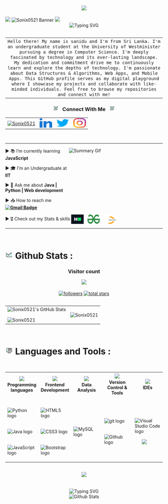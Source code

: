 <br>

<!-- --------------------------------------- Greetings Gif --------------------------------------- -->
<div align="center">
  <img src="https://readme-typing-svg.herokuapp.com?font=Orbitron&size=40&color=%23fe4d00&height=67&duration=3000&center=true&lines=%F0%9F%85%B6%F0%9F%86%81%F0%9F%85%B4%F0%9F%85%B4%F0%9F%86%83%F0%9F%85%B8%F0%9F%85%BD%F0%9F%85%B6%F0%9F%86%82">
</div>
<!-- --------------------------------------------------------------------------------------------- -->


<br>


<!-- --------------------------------------- Animated Horizontal Line --------------------------------------- -->
<img src="https://user-images.githubusercontent.com/73097560/115834477-dbab4500-a447-11eb-908a-139a6edaec5c.gif">
<!-- -------------------------------------------------------------------------------------------------------- -->
<!-- --------------------------------------- GitHub Banner --------------------------------------- -->
<img src="GitHub Profile Banner.gif" alt="Sonix0521 Banner">
<!-- --------------------------------------------------------------------------------------------- -->
<!-- --------------------------------------- Animated Horizontal Line --------------------------------------- -->
<img src="https://user-images.githubusercontent.com/73097560/115834477-dbab4500-a447-11eb-908a-139a6edaec5c.gif">
<!-- -------------------------------------------------------------------------------------------------------- -->


<br>


<!-- ---------------------------------------------------------------------- Welcome Message ---------------------------------------------------------------------- -->
<div align="center">
<img src="https://readme-typing-svg.herokuapp.com?font=Fira+Code&weight=900&size=25&pause=1000&random=false&width=435&lines=WELCOME+TO+MY+GITHUB+PROFILE+%F0%9F%A4%9D" alt="Typing SVG" />
</div>
<!-- ------------------------------------------------------------------------------------------------------------------------------------------------------------- -->


<br>


<!-- ------------------------------------------------------------------------ GitHub About ----------------------------------------------------------------------- -->
<table width="400">
  <td>
  <div align="center">
    <samp>
      Hello there! My name is sanidu and I'm from Sri Lanka. I'm an undergraduate student at the University of Westminister pursuing a degree in Computer Science.
      I'm deeply fascinated by technology and its ever-lasting landscape. My dedication and commitment drive me to continuously learn and explore the depths of technology.
      I'm passionate about Data Structures & Algorithms, Web Apps, and Mobile Apps. This GitHub profile serves as my digital playground where I showcase my projects and collaborate with like-minded individuals. 
      Feel free to browse my repositories and connect with me!
    </samp>
  </div>
  </td>
</table>
<!-- ------------------------------------------------------------------------------------------------------------------------------------------------------------- -->





<!-- -------------------------------------------------------------------------------------- Social's --------------------------------------------------------------------------------------- -->
<h3 align="center"> <img src="Gif Icons/Connect Icon Gif.gif" width="18px">  &nbsp; Connect With Me &nbsp; <img src="Gif Icons/Connect Icon Gif.gif" width="18px"> </h3>

<div align="center">  
<table>
<td> <a href="mailto:saniduwickramasinghe@gmail.com" target="blank"><img align="center" src="https://img.icons8.com/doodle/2x/gmail-new.png" alt="Sonix0521" height="30" width="30"></a> </td>
<td> <a href="https://www.linkedin.com/in/sanidu-wickramasinghe-649619310/" target="blank"><img align="center" src="https://raw.githubusercontent.com/SubhadeepZilong/SubhadeepZilong/main/icons/Social/linked-in-alt.svg" alt="Sonix0521" height="30" width="40"/></a> </td>
<td> <a href="https://x.com/Sanidu0521" target="blank"><img align="center" src="https://raw.githubusercontent.com/SubhadeepZilong/SubhadeepZilong/main/icons/Social/twitter.svg" alt="Sonix0521" height="30" width="40" /></a> </td> 
<td> <a href="https://instagram.com/_mahith.007" target="blank"><img align="center" src="https://raw.githubusercontent.com/SubhadeepZilong/SubhadeepZilong/main/icons/Social/instagram.svg" alt="Sonix0521" height="30" width="40"/></a> </td>
</table>
</div>
  
<!-- --------------------------------------------------------------------------------------------------------------------------------------------------------------------------------------- -->


<br>


<!-- ---------------------------------------------------------------------- Profile Summary ---------------------------------------------------------------------- -->
---
<img align="right" height="200" width="300" alt="Summary Gif" src="https://github.com/JayantGoel001/JayantGoel001/blob/master/GIF/code.gif">

▶ 📚 I’m currently learning **JavaScript**

▶ 🎓 I’m an Undergraduate at **IIT**

▶ 💬 Ask me about **Java | Python | Web development**

▶ 📥 How to reach me &nbsp; **[![Gmail Badge](https://img.shields.io/badge/-saniduwickramasinghe@gmail.com-d14836?style=flat-square&logo=Gmail&logoColor=white&link=mailto:saniduwickramasinghe@gmail.com)](mailto:saniduwickramasinghe@gmail.com)**

▶ 🎖️ Check out my Stats & skills 
<a href="https://www.hackerrank.com/profile/sanidu0521" target="blank"><img align="center" src="https://raw.githubusercontent.com/SubhadeepZilong/SubhadeepZilong/main/icons/Social/hackerrank.svg" alt="Sonix0521" height="30" width="40" /></a> &nbsp; 
<a href="https://www.geeksforgeeks.org/user/saniduaoc5" target="blank"><img align="center" src="https://raw.githubusercontent.com/SubhadeepZilong/SubhadeepZilong/main/icons/Social/geeks-for-geeks.svg" alt="Sonix0521" height="30" width="40" /></a> &nbsp; 
<a href="https://leetcode.com/u/sanidu0521" target="blank"><img align="center" src="https://raw.githubusercontent.com/SubhadeepZilong/SubhadeepZilong/main/icons/Social/leet-code.svg" alt="Sonix0521" height="30" width="40"/></a>

---
<!-- ------------------------------------------------------------------------------------------------------------------------------------------------------------- -->


<br>


<!-- --------------------------------------------------------------------------------------------------------------------------------------------------------------------------------------- -->
# <picture> <img src="Gif Icons/Stats Icon Gif.gif" width="25px"> </picture> Github Stats :

<!-- ---------------------------------------- Visit Count ---------------------------------------- -->
<div align="center"> 
  <h3 align="center">Visitor count</h3>
  <img src="https://profile-counter.glitch.me/Sonix0521/count.svg"/> 
</div>
<!-- --------------------------------------------------------------------------------------------- -->

<br>

<!-- -------------------------------------------------------------------- Follow & Star Count -------------------------------------------------------------------- -->
<div align="center">
      <a href="https://github.com/Sonix0521"><img alt="followers" title="Follow me on Github" src="https://custom-icon-badges.demolab.com/github/followers/Sonix0521?color=236ad3&labelColor=1155ba&style=for-the-badge&logo=person-add&label=Follow&logoColor=white"/></a>
      <a href="https://github.com/Sonix0521?tab=stars"><img alt="total stars" title="Total stars on GitHub" src="https://custom-icon-badges.demolab.com/github/stars/Sonix0521?color=55960c&style=for-the-badge&labelColor=488207&logo=star"/></a>
</div>
<!-- ------------------------------------------------------------------------------------------------------------------------------------------------------------- -->

<br>

<table align="center">
    <td>
      <img width="400px" src="https://github-readme-stats.vercel.app/api?username=Sonix0521&show_icons=true&count_private=true&theme=shades-of-purple&icon_color=fad000" alt="Sonix0521's GitHub Stats">
      <br><br>
      <img width="400px" src="https://github-readme-streak-stats.herokuapp.com/?user=Sonix0521&count_private=true&theme=radical&date" alt="Sonix0521"/>
    </td>
    <td>
      <img width="350px" align="center" src="https://github-readme-stats.anuraghazra1.vercel.app/api/top-langs/?username=sonix0521&theme=algolia&date&hide_border=true&no-bg=true&no-frame=true&langs_count=11" alt="Sonix0521"/>
    </td>
</table>
<!-- --------------------------------------------------------------------------------------------------------------------------------------------------------------------------------------- -->


<br>


<!-- --------------------------------------------------------------------------------------------------------------------------------------------------------------------------- -->
# <img src="Gif Icons/Programming Languages Icon Gif.gif" width="25px"> Languages and Tools :

<br>

<table align="center">

<tr>
  <th width="20%"> <picture> <img src = "https://github.com/7oSkaaa/7oSkaaa/blob/main/Images/Programming_Languages.gif?raw=true" width="50px"> </picture> <br> Programming languages </th>
  <th width="20%"> <picture> <img src = "https://github.com/7oSkaaa/7oSkaaa/blob/main/Images/Front_End.gif?raw=true" width="50px"> </picture> <br> Frontend Development </th>
  <th width="20%"> <picture> <img src = "https://github.com/7oSkaaa/7oSkaaa/blob/main/Images/CP_PS.gif?raw=true" width="50px"> </picture> <br> Data Analysis </th>
  <th width="20%"> <picture> <img src = "https://github.com/7oSkaaa/7oSkaaa/blob/main/Images/Software_Tools.gif?raw=true" width="50px"> </picture> <br> Version Control & Tools </th>
  <th width="20%"> <picture> <img src = "https://github.com/7oSkaaa/7oSkaaa/blob/main/Images/IDEs.gif?raw=true" width="50px"> </picture> <br> IDEs </th> 
<tr>

<tr>
  
  <td height="50%"> 
    <br>
    &nbsp;&nbsp;&nbsp;&nbsp;&nbsp; <img src="https://img.shields.io/badge/Python-FFD43B?style=for-the-badge&logo=python&logoColor=blue" alt="Python logo"  title="Python" height="25"/> <br><br>
    &nbsp;&nbsp;&nbsp;&nbsp;&nbsp; <img src="https://img.shields.io/badge/Java-ED8B00?style=for-the-badge&logo=java&logoColor=white" alt="Java logo"  title="Java" height="25"/> <br><br>
    &nbsp;&nbsp;&nbsp;&nbsp;&nbsp; <img src="https://img.shields.io/badge/JavaScript-323330?style=for-the-badge&logo=javascript&logoColor=F7DF1E" alt="JavaScript logo" title="JavaScript" height="25"/> <br><br>
  </td>
  
  <td height="50%">
    <br>
    &nbsp;&nbsp;&nbsp;&nbsp;&nbsp; <img src="https://img.shields.io/badge/HTML5-E34F26?style=for-the-badge&logo=html5&logoColor=white" alt="HTML5 logo" title="HTML5" height="25"/> <br><br>
    &nbsp;&nbsp;&nbsp;&nbsp;&nbsp; <img src="https://img.shields.io/badge/CSS3-1572B6?style=for-the-badge&logo=css3&logoColor=white" alt="CSS3 logo" title="CSS3" height="25"/> <br><br>
    &nbsp;&nbsp;&nbsp;&nbsp;&nbsp; <img src="https://img.shields.io/badge/Bootstrap-563D7C?style=for-the-badge&logo=bootstrap&logoColor=white" alt="Bootstrap logo" title="Bootstrap" height="25"/> <br><br>
  </td>

  <td height="50%">
    <br>
    &nbsp;&nbsp;&nbsp;&nbsp;&nbsp;&nbsp;&nbsp; <img src="https://img.shields.io/badge/MySQL-005C84?style=for-the-badge&logo=mysql&logoColor=white" alt="MySQL logo" title="MySQL" height="25"/> <br><br>
  </td>

  <td height="50%">
    <br>
    &nbsp;&nbsp;&nbsp;&nbsp;&nbsp; <img src="https://img.shields.io/badge/GIT-E44C30?style=for-the-badge&logo=git&logoColor=white" alt="git logo" title="Git" height="25"/> <br><br>
    &nbsp;&nbsp;&nbsp;&nbsp;&nbsp; <img src="https://img.shields.io/badge/GitHub-100000?style=for-the-badge&logo=github&logoColor=white" alt="Github logo" title="Github" height="25"/> <br><br>
  </td>

  <td height="50%">
    <br>
    &nbsp;&nbsp;&nbsp;&nbsp;&nbsp; <img src="https://img.shields.io/badge/VSCode-0078D4?style=for-the-badge&logo=visual%20studio%20code&logoColor=white" alt="Visual Studio Code logo" title="Visual Studio Code" height="25"/> <br><br>
    &nbsp;&nbsp;&nbsp;&nbsp;&nbsp; <img src="https://img.shields.io/badge/pycharm-143?style=for-the-badge&logo=pycharm&logoColor=black&color=black&labelColor=green" height="25"> <br><br>
  </td>

</tr>

</table>
<!-- --------------------------------------------------------------------------------------------------------------------------------------------------------------------------- -->


<br>


<!-- ----------------------------------------------------------------------------- Keep Coding Gif ----------------------------------------------------------------------------- -->
<div align="center">
<img width="420px" src="https://i.giphy.com/media/v1.Y2lkPTc5MGI3NjExdzBzYWcxdHFmY2ZjdHY5ZGZscWYwZWZ3aHh5dDlzaDVnbTN1bGEzOSZlcD12MV9pbnRlcm5hbF9naWZfYnlfaWQmY3Q9Zw/CcwLAV11cALh3OuEJ5/giphy.gif">
</div>
<!-- --------------------------------------------------------------------------------------------------------------------------------------------------------------------------- -->


<br>


<!-- ---------------------------------------------------------------------- Thankyou Message ---------------------------------------------------------------------- -->
<br>
<div align="center">
<img src="https://readme-typing-svg.herokuapp.com?font=Fira+Code&weight=900&size=30&pause=1000&color=F7206A&center=true&vCenter=true&random=false&width=435&lines=THANK+YOU+FOR+VISITING+%F0%9F%91%8B%F0%9F%8F%BC" alt="Typing SVG" />
</div>
<!-- -------------------------------------------------------------------------------------------------------------------------------------------------------------- -->


<!-- ----------------------------------------------- Footer Wave ----------------------------------------------- -->
<div align="center">
        <img src="https://raw.githubusercontent.com/bornmay/bornmay/Update/svg/Bottom.svg" alt="Github Stats" />
</div>
<!-- ----------------------------------------------------------------------------------------------------------- -->

